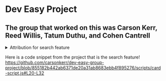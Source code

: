 # Dev Easy Project
## The group that worked on this was Carson Kerr, Reed Willis, Tatum Duthu, and Cohen Cantrell

<details> 
  <summary>Attribution for search feature</summary>
  <p>https://www.geeksforgeeks.org/search-bar-using-html-css-and-javascript/</p>
  <p>https://www.w3schools.com/js/js_arrays.asp</p>
  <p>https://www.w3schools.com/howto/howto_css_searchbar.asp</p>
</details>

Here is a code snippet from the project that is the search feature!
https://github.com/carsonkerr/dev-easy-group-project/blob/855182b442ab6371de20a31ab8683ebb4f895276/scripts/card-script.js#L20-L32
